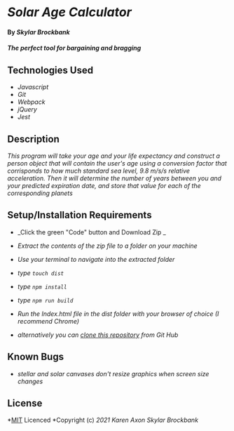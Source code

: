 # _Solar Age Calculator_

#### By _**Skylar Brockbank**_

#### _The perfect tool for bargaining and bragging_

## Technologies Used

* _Javascript_
* _Git_
* _Webpack_
* _jQuery_
* _Jest_


## Description

_This program will take your age and your life expectancy and construct a person object that will contain the user's age using a conversion factor that corrisponds to how much standard sea level, 9.8 m/s/s relative acceleration. Then it will determine the number of years between you and your predicted expiration date, and store that value for each of the corresponding planets_

## Setup/Installation Requirements

* _Click the green "Code" button and Download Zip _
* _Extract the contents of the zip file to a folder on your machine_
* _Use your terminal to navigate into the extracted folder_
* _type ```touch dist```_
* _type ```npm install```_
* _type ```npm run build```_
* _Run the Index.html file in the dist folder with your browser of choice (I recommend Chrome)_

* _alternatively you can [clone this repository](https://www.learnhowtoprogram.com/introduction-to-programming/git-html-and-css/practice-github-remote-repositories) from Git Hub_


## Known Bugs

* _stellar and solar canvases don't resize graphics when screen size changes_

## License

*[MIT](https://opensource.org/licenses/MIT) Licenced
*Copyright (c) _2021_ _Karen Axon_ _Skylar Brockbank_